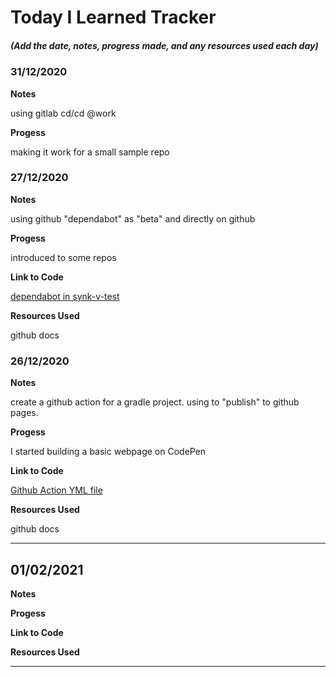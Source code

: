 # Today I Learned Tracker

##### (Add the date, notes, progress made, and any resources used each day)

### 31/12/2020

**Notes**

using gitlab cd/cd @work

**Progess**

making it work for a small sample repo


### 27/12/2020

**Notes**

using github "dependabot" as "beta" and directly on github

**Progess**

introduced to some repos

**Link to Code**

[dependabot in synk-v-test](https://github.com/epischel/synk-v-test/blob/master/.github/dependabot.yml)

**Resources Used**

github docs

### 26/12/2020

**Notes**

create a github action for a gradle project. using to "publish" to github pages.

**Progess**

I started building a basic webpage on CodePen 

**Link to Code**

[Github Action YML file](https://github.com/epischel/gensources/blob/main/.github/workflows/publish.yml)

**Resources Used**

github docs

---

## 01/02/2021

**Notes**


**Progess**


**Link to Code**


**Resources Used**



---



